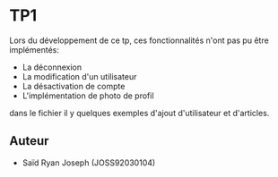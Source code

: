 
# TP1

Lors du développement de ce tp, ces fonctionnalités n'ont pas pu être implémentés:

- La déconnexion
- La modification d'un utilisateur
- La désactivation de compte
- L'implémentation de photo de profil

dans le fichier il y quelques exemples d'ajout d'utilisateur et d'articles.




## Auteur

- Saïd Ryan Joseph (JOSS92030104)

